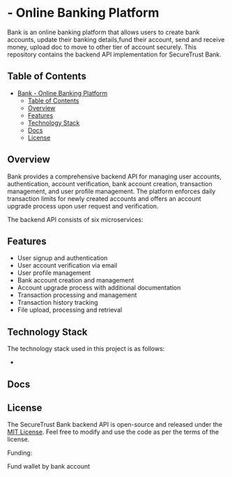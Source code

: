 # - Online Banking Platform

 Bank is an online banking platform that allows users to create bank accounts, update their banking details,fund their account, send and receive money, upload doc to move to other tier of account securely. This repository contains the backend API implementation for SecureTrust Bank.

## Table of Contents

- [Bank - Online Banking Platform](#securetrust-bank---online-banking-platform)
    - [Table of Contents](#table-of-contents)
    - [Overview](#overview)
    - [Features](#features)
    - [Technology Stack](#technology-stack)
    - [Docs](#docs)
    - [License](#license)

## Overview

Bank provides a comprehensive backend API for managing user accounts, authentication, account verification, bank account creation, transaction management, and user profile management. The platform enforces daily transaction limits for newly created accounts and offers an account upgrade process upon user request and verification.

The backend API consists of six microservices:

## Features

- User signup and authentication
- User account verification via email
- User profile management
- Bank account creation and management
- Account upgrade process with additional documentation
- Transaction processing and management
- Transaction history tracking
- File upload, processing and retrieval

## Technology Stack

The technology stack used in this project is as follows:

-

## Docs

## License

The SecureTrust Bank backend API is open-source and released under the [MIT License](LICENSE). Feel free to modify and use the code as per the terms of the license.


Funding:

Fund wallet by bank account